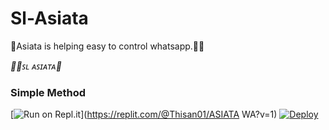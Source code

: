 # Sl-Asiata
🌟Asiata is helping easy to control whatsapp.🧚‍♂️

*🧚‍♂️ꜱʟ ᴀꜱɪᴀᴛᴀ💫*

    

### Simple Method

[![Run on Repl.it](https://repl.it/badge/github/quiec/whatsasena)](https://replit.com/@Thisan01/ASIATA WA?v=1)
[![Deploy](https://www.herokucdn.com/deploy/button.svg)](https://heroku.com/deploy?template=https://github.com/Thisan01/Sl-Asiata)

